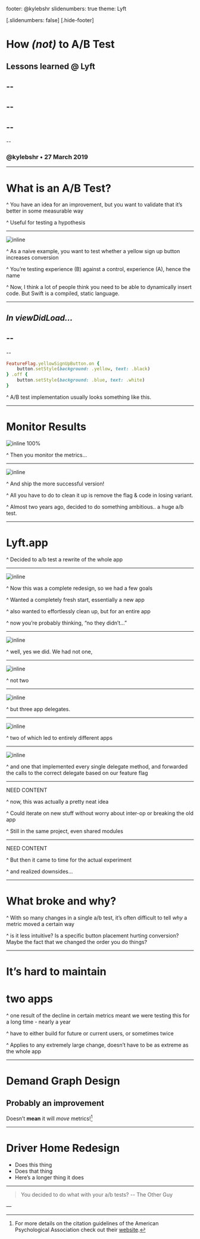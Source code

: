 footer: @kylebshr
slidenumbers: true
theme: Lyft

[.slidenumbers: false]
[.hide-footer]

# How *(not)* to A/B Test
## Lessons learned @ Lyft
--
--
--
--
--
--
--
### @kylebshr • 27 March 2019

---

# What is an A/B Test?

^ You have an idea for an improvement, but you want to validate that it’s better in some measurable way

^ Useful for testing a hypothesis 

---

![inline](img/sign-up.png)

^ As a naive example, you want to test whether a yellow sign up button increases conversion

^ You’re testing experience (B) against a control, experience (A), hence the name

^ Now, I think a lot of people think you need to be able to dynamically insert code. But Swift is a compiled, static language.

---

## _In viewDidLoad..._

--
--
--

```ruby
FeatureFlag.yellowSignUpButton.on {
    button.setStyle(background: .yellow, text: .black)
} .off {
    button.setStyle(background: .blue, text: .white)
}
```

^ A/B test implementation usually looks something like this. 

---

# Monitor Results

![inline 100%](upwards-metrics.png)

^ Then you monitor the metrics...

---

![inline](img/sign-up-decision.png)

^ And ship the more successful version! 

^ All you have to do to clean it up is remove the flag & code in losing variant.

^ Almost two years ago, decided to do something ambitious.. a huge a/b test.

---

# Lyft.app

^ Decided to a/b test a rewrite of the whole app

---

![inline](img/v4-vs-x.png)

^ Now this was a complete redesign, so we had a few goals

^ Wanted a completely fresh start, essentially a new app

^ also wanted to effortlessly clean up, but for an entire app

^ now you’re probably thinking, “no they didn’t...”

---

![inline](img/one-delegate.png)

^ well, yes we did. We had not one, 

---

![inline](img/two-delegates.png)

^ not two

---

![inline](img/three-delegates.png)

^ but three app delegates. 

---

![inline](img/messy-swift.png)

^ two of which led to entirely different apps

---

![inline](img/switching-flag.png)

^ and one that implemented every single delegate method, and forwarded the calls to the correct delegate based on our feature flag

---

NEED CONTENT

^ now, this was actually a pretty neat idea

^ Could iterate on new stuff without worry about inter-op or breaking the old app

^ Still in the same project, even shared modules

---

NEED CONTENT

^ But then it came to time for the actual experiment

^ and realized downsides...

---

# What broke and why?

^ With so many changes in a single a/b test, it’s often difficult to tell _why_ a metric moved a certain way

^ is it less intuitive? Is a specific button placement hurting conversion? Maybe the fact that we changed the order you do things?

---

# It’s hard to maintain 
# two apps

^ one result of the decline in certain metrics meant we were testing this for a long time - nearly a year

^ have to either build for future or current users, or sometimes twice

^ Applies to any extremely large change, doesn’t have to be as extreme as the whole app

---


# Demand Graph Design
## Probably an improvement

Doesn’t __mean__ it will *move* metrics![^1]

[^1]: For more details on the citation guidelines of the American Psychological Association check out their [website](https://www.library.cornell.edu/research/citation/apa).

---

# Driver Home Redesign

- Does this thing
- Does that thing
- Here’s a longer thing it does

---

> You decided to do what with your a/b tests?
-- The Other Guy

—